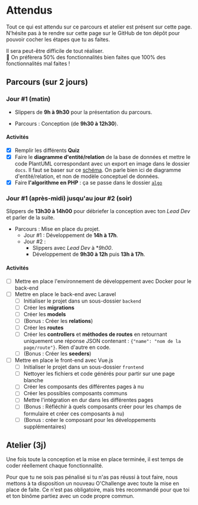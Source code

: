 # Attendus

Tout ce qui est attendu sur ce parcours et atelier est présent sur cette page. N'hésite pas à te rendre sur cette page sur le GitHub de ton dépôt pour pouvoir cocher les étapes que tu as faites.

Il sera peut-être difficile de tout réaliser.   
🚧 On préfèrera 50% des fonctionnalités bien faites que 100% des fonctionnalités mal faites !


## Parcours (sur 2 jours)

### Jour #1 (matin)

- Slippers de **9h à 9h30** pour la présentation du parcours.

- Parcours : Conception (de **9h30 à 12h30**).

#### Activités

- [x] Remplir les différents **Quiz**
- [x] Faire le **diagramme d'entité/relation** de la base de données et mettre le code PlantUML correspondant avec un export en image dans le dossier `docs`. Il faut se baser sur ce [schéma](./diagramme/schema.png). On parle bien ici de diagramme d'entité/relation, et non de modèle conceptuel de données.
- [x] Faire **l'algorithme en PHP** : ça se passe dans le dossier [`algo`](./algo/index.php)

### Jour #1 (après-midi) jusqu'au jour #2 (soir)

Slippers de **13h30 à 14h00** pour débriefer la conception avec ton *Lead Dev* et parler de la suite.

- Parcours : Mise en place du projet.  
  - Jour #1 : Développement de **14h à 17h**.  
  - Jour #2 :  
    - Slippers avec *Lead Dev* à **9h00*.  
    - Développement de **9h30 à 12h** puis **13h à 17h**.   

#### Activités

- [ ] Mettre en place l'environnement de développement avec Docker pour le back-end
- [ ] Mettre en place le back-end avec Laravel
  - [ ] Initialiser le projet dans un sous-dossier `backend`
  - [ ] Créer les **migrations**
  - [ ] Créer les **models**
  - [ ] (Bonus : Créer les **relations**)
  - [ ] Créer les **routes**
  - [ ] Créer les **controllers** et **méthodes de routes** en retournant uniquement une réponse JSON contenant : `{"name": "nom de la page/route"}`. Rien d'autre en code.
  - [ ] (Bonus : Créer les **seeders**) 
- [ ] Mettre en place le front-end avec Vue.js
  - [ ] Initialiser le projet dans un sous-dossier `frontend`
  - [ ] Nettoyer les fichiers et code générés pour partir sur une page blanche
  - [ ] Créer les composants des différentes pages à nu
  - [ ] Créer les possibles composants communs
  - [ ] Mettre l'intégration en dur dans les différentes pages
  - [ ] (Bonus : Réfléchir à quels composants créer pour les champs de formulaire et créer ces composants à nu)
  - [ ] (Bonus : créer le composant pour les développements supplémentaires)

## Atelier (3j)

Une fois toute la conception et la mise en place terminée, il est temps de coder réellement chaque fonctionnalité. 

Pour que tu ne sois pas pénalisé si tu n'as pas réussi à tout faire, nous mettons à ta disposition un nouveau O'Challenge avec toute la mise en place de faite. Ce n'est pas obligatoire, mais très recommandé pour que toi et ton binôme partiez avec un code propre commun.
